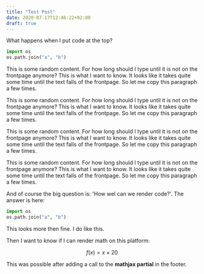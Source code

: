 ```yaml
---
title: "Test Post"
date: 2020-07-17T12:46:22+02:00
draft: true
---
```



What happens when I put code at the top?

``` python
import os
os.path.join("a", "b")
```

This is some random content. For how long should I type until it is not on the frontpage anymore? This is what I want to know. It looks like it takes quite some time until the text falls of the frontpage. So let me copy this paragraph a few times.

This is some random content. For how long should I type until it is not on the frontpage anymore? This is what I want to know. It looks like it takes quite some time until the text falls of the frontpage. So let me copy this paragraph a few times.

This is some random content. For how long should I type until it is not on the frontpage anymore? This is what I want to know. It looks like it takes quite some time until the text falls of the frontpage. So let me copy this paragraph a few times.

This is some random content. For how long should I type until it is not on the frontpage anymore? This is what I want to know. It looks like it takes quite some time until the text falls of the frontpage. So let me copy this paragraph a few times.

And of course the big question is: 'How wel can we render code?'. The answer is here:

``` python
import os
os.path.join("a", "b")
```

This looks more then fine. I do like this.

Then I want to know if I can render math on this platform:

$$
f(x) = x \times 20
$$

This was possible after adding a call to the **mathjax partial** in the footer.
